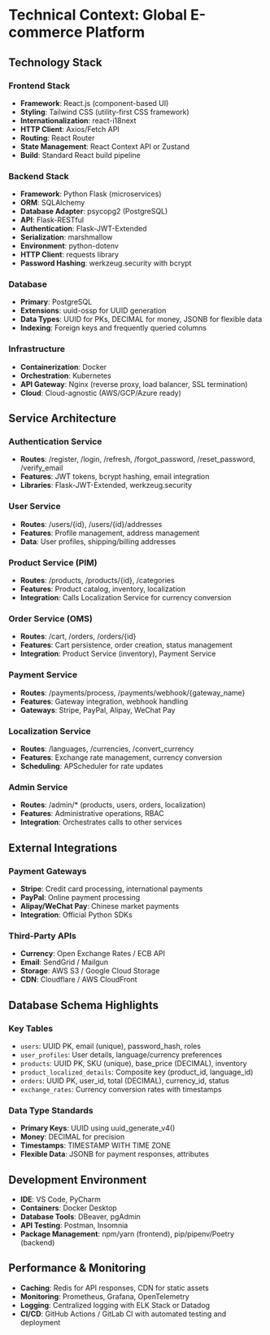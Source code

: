 # Technical Context: Global E-commerce Platform

## Technology Stack

### Frontend Stack
- **Framework**: React.js (component-based UI)
- **Styling**: Tailwind CSS (utility-first CSS framework)
- **Internationalization**: react-i18next
- **HTTP Client**: Axios/Fetch API
- **Routing**: React Router
- **State Management**: React Context API or Zustand
- **Build**: Standard React build pipeline

### Backend Stack
- **Framework**: Python Flask (microservices)
- **ORM**: SQLAlchemy
- **Database Adapter**: psycopg2 (PostgreSQL)
- **API**: Flask-RESTful
- **Authentication**: Flask-JWT-Extended
- **Serialization**: marshmallow
- **Environment**: python-dotenv
- **HTTP Client**: requests library
- **Password Hashing**: werkzeug.security with bcrypt

### Database
- **Primary**: PostgreSQL
- **Extensions**: uuid-ossp for UUID generation
- **Data Types**: UUID for PKs, DECIMAL for money, JSONB for flexible data
- **Indexing**: Foreign keys and frequently queried columns

### Infrastructure
- **Containerization**: Docker
- **Orchestration**: Kubernetes
- **API Gateway**: Nginx (reverse proxy, load balancer, SSL termination)
- **Cloud**: Cloud-agnostic (AWS/GCP/Azure ready)

## Service Architecture

### Authentication Service
- **Routes**: /register, /login, /refresh, /forgot_password, /reset_password, /verify_email
- **Features**: JWT tokens, bcrypt hashing, email integration
- **Libraries**: Flask-JWT-Extended, werkzeug.security

### User Service
- **Routes**: /users/{id}, /users/{id}/addresses
- **Features**: Profile management, address management
- **Data**: User profiles, shipping/billing addresses

### Product Service (PIM)
- **Routes**: /products, /products/{id}, /categories
- **Features**: Product catalog, inventory, localization
- **Integration**: Calls Localization Service for currency conversion

### Order Service (OMS)
- **Routes**: /cart, /orders, /orders/{id}
- **Features**: Cart persistence, order creation, status management
- **Integration**: Product Service (inventory), Payment Service

### Payment Service
- **Routes**: /payments/process, /payments/webhook/{gateway_name}
- **Features**: Gateway integration, webhook handling
- **Gateways**: Stripe, PayPal, Alipay, WeChat Pay

### Localization Service
- **Routes**: /languages, /currencies, /convert_currency
- **Features**: Exchange rate management, currency conversion
- **Scheduling**: APScheduler for rate updates

### Admin Service
- **Routes**: /admin/* (products, users, orders, localization)
- **Features**: Administrative operations, RBAC
- **Integration**: Orchestrates calls to other services

## External Integrations

### Payment Gateways
- **Stripe**: Credit card processing, international payments
- **PayPal**: Online payment processing
- **Alipay/WeChat Pay**: Chinese market payments
- **Integration**: Official Python SDKs

### Third-Party APIs
- **Currency**: Open Exchange Rates / ECB API
- **Email**: SendGrid / Mailgun
- **Storage**: AWS S3 / Google Cloud Storage
- **CDN**: Cloudflare / AWS CloudFront

## Database Schema Highlights

### Key Tables
- `users`: UUID PK, email (unique), password_hash, roles
- `user_profiles`: User details, language/currency preferences
- `products`: UUID PK, SKU (unique), base_price (DECIMAL), inventory
- `product_localized_details`: Composite key (product_id, language_id)
- `orders`: UUID PK, user_id, total (DECIMAL), currency_id, status
- `exchange_rates`: Currency conversion rates with timestamps

### Data Type Standards
- **Primary Keys**: UUID using uuid_generate_v4()
- **Money**: DECIMAL for precision
- **Timestamps**: TIMESTAMP WITH TIME ZONE
- **Flexible Data**: JSONB for payment responses, attributes

## Development Environment
- **IDE**: VS Code, PyCharm
- **Containers**: Docker Desktop
- **Database Tools**: DBeaver, pgAdmin
- **API Testing**: Postman, Insomnia
- **Package Management**: npm/yarn (frontend), pip/pipenv/Poetry (backend)

## Performance & Monitoring
- **Caching**: Redis for API responses, CDN for static assets
- **Monitoring**: Prometheus, Grafana, OpenTelemetry
- **Logging**: Centralized logging with ELK Stack or Datadog
- **CI/CD**: GitHub Actions / GitLab CI with automated testing and deployment
